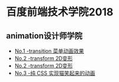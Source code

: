 # 百度前端技术学院2018
## animation设计师学院
- [No.1 -transition 菜单动画效果](http://BaoXiangYu.github.io/ife-baidu/animation/No.1/index1.html)
- [No.2 -transform 2D变形](http://BaoXiangYu.github.io/ife-baidu/animation/No.2/index.html)
- [No.2 -transform 2D变形](http://BaoXiangYu.github.io/ife-baidu/animation/No.2/index.html)
- [No.3 -纯 CSS 实现猫笑起来的动画](http://BaoXiangYu.github.io/ife-baidu/animation/No.3/catAnimation.html)
